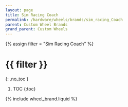 ```yaml
---
layout: page
title: Sim Racing Coach
permalink: /hardware/wheels/brands/sim_racing_Coach
parent: Custom Wheel Brands
grand_parent: Custom Wheels
---
```

{% assign filter = "Sim Racing Coach" %}
# {{ filter }}
{: .no_toc }
1. TOC
{:toc}

{% include wheel_brand.liquid %}
